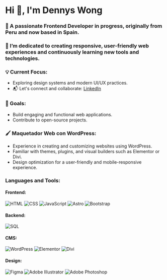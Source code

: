 <h1 align="left">Hi 👋, I'm Dennys Wong  </h1>

<h3 align="left">🌟 A passionate Frontend Developer in progress, originally from Peru and now based in Spain.  </h3>
<h3 align="left">🎯 I’m dedicated to creating responsive, user-friendly web experiences and continuously learning new tools and technologies.  </h3>

<h3 algin="left">💡 Current Focus:  </h3>

- Exploring design systems and modern UI/UX practices.
- 📬 Let's connect and collaborate: [LinkedIn](https://www.linkedin.com/in/dennys-wong-4844932b3/)

<h3 algin="left">🚀 Goals:  </h3>

- Build engaging and functional web applications.  
- Contribute to open-source projects.

<h3 algin="left">🖌️ Maquetador Web con WordPress:  </h3>

- Experience in creating and customizing websites using WordPress.
- Familiar with themes, plugins, and visual builders such as Elementor or Divi.
- Design optimization for a user-friendly and mobile-responsive experience.

<h3 align="left">Languages and Tools:</h3>

#### Frontend:
![HTML](https://img.shields.io/badge/HTML-E34F26?style=for-the-badge&logo=html5&logoColor=white)
![CSS](https://img.shields.io/badge/CSS-1572B6?style=for-the-badge&logo=css3&logoColor=white)
![JavaScript](https://img.shields.io/badge/JavaScript-F7DF1E?style=for-the-badge&logo=javascript&logoColor=black)
![Astro](https://img.shields.io/badge/Astro-FF5D01?style=for-the-badge&logo=astro&logoColor=white)
![Bootstrap](https://img.shields.io/badge/Bootstrap-7952B3?style=for-the-badge&logo=bootstrap&logoColor=white)

#### Backend:
![SQL](https://img.shields.io/badge/SQL-316192?style=for-the-badge&logo=postgresql&logoColor=white)

#### CMS:
![WordPress](https://img.shields.io/badge/WordPress-21759B?style=for-the-badge&logo=wordpress&logoColor=white)
![Elementor](https://img.shields.io/badge/Elementor-b54270?style=for-the-badge&logo=elementor&logoColor=white)
![Divi](https://img.shields.io/badge/Divi-6C42A3?style=for-the-badge&logoColor=white)

#### Design:
![Figma](https://img.shields.io/badge/Figma-f55b89?style=for-the-badge&logo=figma&logoColor=white)
![Adobe Illustrator](https://img.shields.io/badge/Adobe_Illustrator-FF9A00?style=for-the-badge&logo=adobeillustrator&logoColor=white)
![Adobe Photoshop](https://img.shields.io/badge/Adobe_Photoshop-31A8FF?style=for-the-badge&logo=adobephotoshop&logoColor=white)


